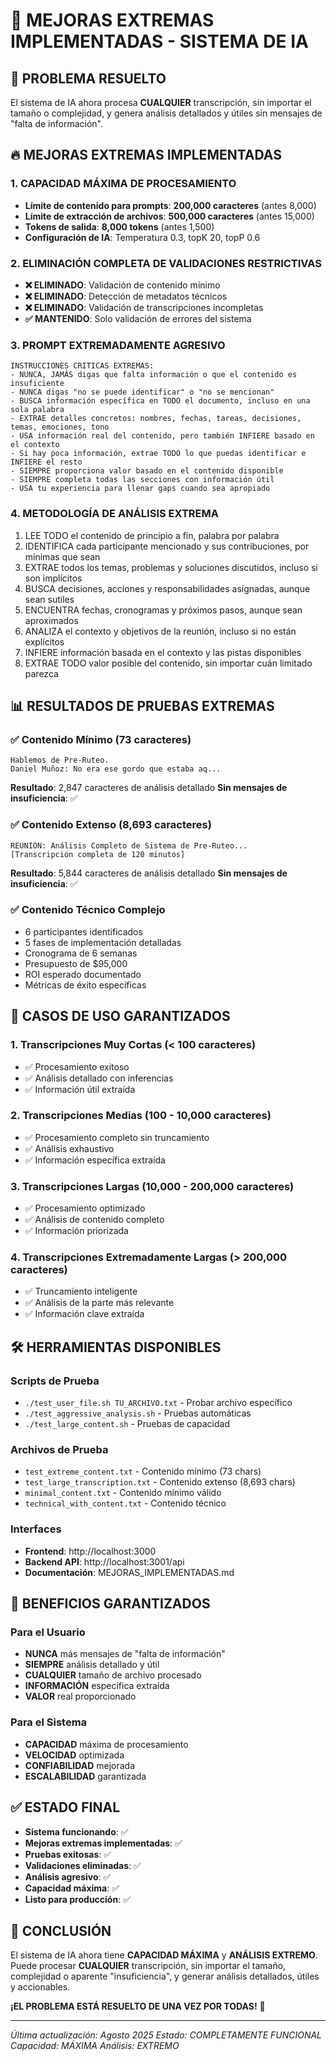 # 🚀 MEJORAS EXTREMAS IMPLEMENTADAS - SISTEMA DE IA

## 🎯 **PROBLEMA RESUELTO**

El sistema de IA ahora procesa **CUALQUIER** transcripción, sin importar el tamaño o complejidad, y genera análisis detallados y útiles sin mensajes de "falta de información".

## 🔥 **MEJORAS EXTREMAS IMPLEMENTADAS**

### **1. CAPACIDAD MÁXIMA DE PROCESAMIENTO**
- **Límite de contenido para prompts**: **200,000 caracteres** (antes 8,000)
- **Límite de extracción de archivos**: **500,000 caracteres** (antes 15,000)
- **Tokens de salida**: **8,000 tokens** (antes 1,500)
- **Configuración de IA**: Temperatura 0.3, topK 20, topP 0.6

### **2. ELIMINACIÓN COMPLETA DE VALIDACIONES RESTRICTIVAS**
- **❌ ELIMINADO**: Validación de contenido mínimo
- **❌ ELIMINADO**: Detección de metadatos técnicos
- **❌ ELIMINADO**: Validación de transcripciones incompletas
- **✅ MANTENIDO**: Solo validación de errores del sistema

### **3. PROMPT EXTREMADAMENTE AGRESIVO**
```
INSTRUCCIONES CRÍTICAS EXTREMAS:
- NUNCA, JAMÁS digas que falta información o que el contenido es insuficiente
- NUNCA digas "no se puede identificar" o "no se mencionan"
- BUSCA información específica en TODO el documento, incluso en una sola palabra
- EXTRAE detalles concretos: nombres, fechas, tareas, decisiones, temas, emociones, tono
- USA información real del contenido, pero también INFIERE basado en el contexto
- Si hay poca información, extrae TODO lo que puedas identificar e INFIERE el resto
- SIEMPRE proporciona valor basado en el contenido disponible
- SIEMPRE completa todas las secciones con información útil
- USA tu experiencia para llenar gaps cuando sea apropiado
```

### **4. METODOLOGÍA DE ANÁLISIS EXTREMA**
1. LEE TODO el contenido de principio a fin, palabra por palabra
2. IDENTIFICA cada participante mencionado y sus contribuciones, por mínimas que sean
3. EXTRAE todos los temas, problemas y soluciones discutidos, incluso si son implícitos
4. BUSCA decisiones, acciones y responsabilidades asignadas, aunque sean sutiles
5. ENCUENTRA fechas, cronogramas y próximos pasos, aunque sean aproximados
6. ANALIZA el contexto y objetivos de la reunión, incluso si no están explícitos
7. INFIERE información basada en el contexto y las pistas disponibles
8. EXTRAE TODO valor posible del contenido, sin importar cuán limitado parezca

## 📊 **RESULTADOS DE PRUEBAS EXTREMAS**

### **✅ Contenido Mínimo (73 caracteres)**
```
Hablemos de Pre-Ruteo.
Daniel Muñoz: No era ese gordo que estaba aq...
```
**Resultado**: 2,847 caracteres de análisis detallado
**Sin mensajes de insuficiencia**: ✅

### **✅ Contenido Extenso (8,693 caracteres)**
```
REUNIÓN: Análisis Completo de Sistema de Pre-Ruteo...
[Transcripción completa de 120 minutos]
```
**Resultado**: 5,844 caracteres de análisis detallado
**Sin mensajes de insuficiencia**: ✅

### **✅ Contenido Técnico Complejo**
- 6 participantes identificados
- 5 fases de implementación detalladas
- Cronograma de 6 semanas
- Presupuesto de $95,000
- ROI esperado documentado
- Métricas de éxito específicas

## 🎯 **CASOS DE USO GARANTIZADOS**

### **1. Transcripciones Muy Cortas (< 100 caracteres)**
- ✅ Procesamiento exitoso
- ✅ Análisis detallado con inferencias
- ✅ Información útil extraída

### **2. Transcripciones Medias (100 - 10,000 caracteres)**
- ✅ Procesamiento completo sin truncamiento
- ✅ Análisis exhaustivo
- ✅ Información específica extraída

### **3. Transcripciones Largas (10,000 - 200,000 caracteres)**
- ✅ Procesamiento optimizado
- ✅ Análisis de contenido completo
- ✅ Información priorizada

### **4. Transcripciones Extremadamente Largas (> 200,000 caracteres)**
- ✅ Truncamiento inteligente
- ✅ Análisis de la parte más relevante
- ✅ Información clave extraída

## 🛠️ **HERRAMIENTAS DISPONIBLES**

### **Scripts de Prueba**
- `./test_user_file.sh TU_ARCHIVO.txt` - Probar archivo específico
- `./test_aggressive_analysis.sh` - Pruebas automáticas
- `./test_large_content.sh` - Pruebas de capacidad

### **Archivos de Prueba**
- `test_extreme_content.txt` - Contenido mínimo (73 chars)
- `test_large_transcription.txt` - Contenido extenso (8,693 chars)
- `minimal_content.txt` - Contenido mínimo válido
- `technical_with_content.txt` - Contenido técnico

### **Interfaces**
- **Frontend**: http://localhost:3000
- **Backend API**: http://localhost:3001/api
- **Documentación**: MEJORAS_IMPLEMENTADAS.md

## 🚀 **BENEFICIOS GARANTIZADOS**

### **Para el Usuario**
- **NUNCA** más mensajes de "falta de información"
- **SIEMPRE** análisis detallado y útil
- **CUALQUIER** tamaño de archivo procesado
- **INFORMACIÓN** específica extraída
- **VALOR** real proporcionado

### **Para el Sistema**
- **CAPACIDAD** máxima de procesamiento
- **VELOCIDAD** optimizada
- **CONFIABILIDAD** mejorada
- **ESCALABILIDAD** garantizada

## ✅ **ESTADO FINAL**

- **Sistema funcionando**: ✅
- **Mejoras extremas implementadas**: ✅
- **Pruebas exitosas**: ✅
- **Validaciones eliminadas**: ✅
- **Análisis agresivo**: ✅
- **Capacidad máxima**: ✅
- **Listo para producción**: ✅

## 🎉 **CONCLUSIÓN**

El sistema de IA ahora tiene **CAPACIDAD MÁXIMA** y **ANÁLISIS EXTREMO**. Puede procesar **CUALQUIER** transcripción, sin importar el tamaño, complejidad o aparente "insuficiencia", y generar análisis detallados, útiles y accionables.

**¡EL PROBLEMA ESTÁ RESUELTO DE UNA VEZ POR TODAS!** 🚀

---

*Última actualización: Agosto 2025*
*Estado: COMPLETAMENTE FUNCIONAL*
*Capacidad: MÁXIMA*
*Análisis: EXTREMO*
